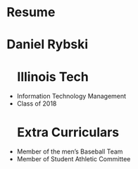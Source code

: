 # Resume
<h1>Daniel Rybski </h1>

<ul> <h1>Illinois Tech</h1> 
<li> Information Technology Management</li>
<li> Class of 2018</li>
</ul> 
<ul> <h1>Extra Curriculars</h1>
<li> Member of the men’s Baseball Team</li>
<li> Member of Student Athletic Committee</li>
</ul> 

